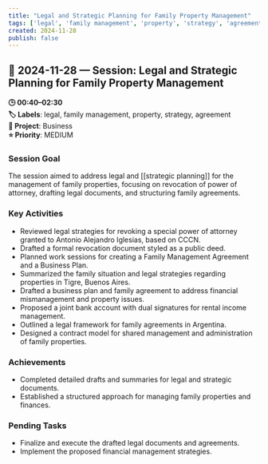 ```yaml
---
title: "Legal and Strategic Planning for Family Property Management"
tags: ['legal', 'family management', 'property', 'strategy', 'agreement']
created: 2024-11-28
publish: false
---
```


## 📅 2024-11-28 — Session: Legal and Strategic Planning for Family Property Management

**🕒 00:40–02:30**  
**🏷️ Labels**: legal, family management, property, strategy, agreement  
**📂 Project**: Business  
**⭐ Priority**: MEDIUM  


### Session Goal
The session aimed to address legal and [[strategic planning]] for the management of family properties, focusing on revocation of power of attorney, drafting legal documents, and structuring family agreements.

### Key Activities
- Reviewed legal strategies for revoking a special power of attorney granted to Antonio Alejandro Iglesias, based on CCCN.
- Drafted a formal revocation document styled as a public deed.
- Planned work sessions for creating a Family Management Agreement and a Business Plan.
- Summarized the family situation and legal strategies regarding properties in Tigre, Buenos Aires.
- Drafted a business plan and family agreement to address financial mismanagement and property issues.
- Proposed a joint bank account with dual signatures for rental income management.
- Outlined a legal framework for family agreements in Argentina.
- Designed a contract model for shared management and administration of family properties.

### Achievements
- Completed detailed drafts and summaries for legal and strategic documents.
- Established a structured approach for managing family properties and finances.

### Pending Tasks
- Finalize and execute the drafted legal documents and agreements.
- Implement the proposed financial management strategies.
